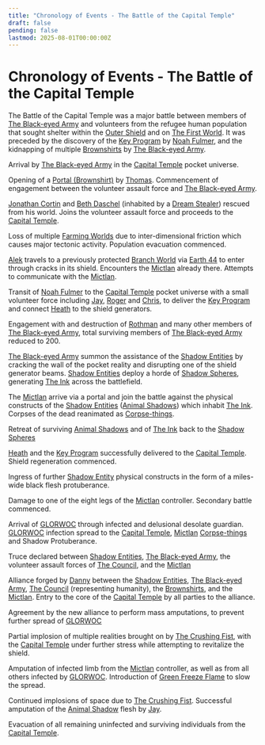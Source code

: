 ```yaml
---
title: "Chronology of Events - The Battle of the Capital Temple"
draft: false
pending: false
lastmod: 2025-08-01T00:00:00Z
---
```


# Chronology of Events - The Battle of the Capital Temple

The Battle of the Capital Temple was a major battle between members of [The Black-eyed Army](/people/the-black-eyed-army/) and volunteers from the refugee human population that sought shelter within the [Outer Shield](/devices/outer-shield/) and on [The First World](/worlds/the-first-world/). It was preceded by the discovery of the [Key Program](/devices/key-program/) by [Noah Fulmer](/people/noah-fulmer/), and the kidnapping of multiple [Brownshirts](/races/brownshirt/) by [The Black-eyed Army](/people/the-black-eyed-army/).

Arrival by [The Black-eyed Army](/people/the-black-eyed-army/) in the [Capital Temple](/devices/capital-temple/) pocket universe.

Opening of a [Portal (Brownshirt)](/devices/portal-brownshirt/) by [Thomas](/people/thomas/). Commencement of engagement between the volunteer assault force and [The Black-eyed Army](/people/the-black-eyed-army/).

[Jonathan Cortin](/people/jonathan-cortin/) and [Beth Daschel](/people/beth-daschel/) (inhabited by a [Dream Stealer](/entities/dream-stealer/)) rescued from his world. Joins the volunteer assault force and proceeds to the [Capital Temple](/devices/capital-temple/).

Loss of multiple [Farming Worlds](/worlds/farming-world/) due to inter-dimensional friction which causes major tectonic activity. Population evacuation commenced.

[Alek](/people/alek/) travels to a previously protected [Branch World](/worlds/branch-world/) via [Earth 44](/worlds/earth-44/) to enter through cracks in its shield. Encounters the [Mictlan](/entities/mictlan/) already there. Attempts to communicate with the [Mictlan](/entities/mictlan/).

Transit of [Noah Fulmer](/people/noah-fulmer/) to the [Capital Temple](/devices/capital-temple/) pocket universe with a small volunteer force including [Jay](/people/jay/), [Roger](/people/roger/) and [Chris](/people/chris/), to deliver the [Key Program](/devices/key-program/) and connect [Heath](/people/heath/) to the shield generators.

Engagement with and destruction of [Rothman](/people/rothman/) and many other members of [The Black-eyed Army](/people/the-black-eyed-army/), total surviving members of [The Black-eyed Army](/people/the-black-eyed-army/) reduced to 200.

[The Black-eyed Army](/people/the-black-eyed-army/) summon the assistance of the [Shadow Entities](/entities/shadow-entities/) by cracking the wall of the pocket reality and disrupting one of the shield generator beams. [Shadow Entities](/entities/shadow-entities/) deploy a horde of [Shadow Spheres](/entities/shadow-sphere/), generating [The Ink](/unknown/the-ink/) across the battlefield.

The [Mictlan](/entities/mictlan/) arrive via a portal and join the battle against the physical constructs of the [Shadow Entities](/entities/shadow-entities/) ([Animal Shadows](/entities/animal-shadow/)) which inhabit [The Ink](/unknown/the-ink/). Corpses of the dead reanimated as [Corpse-things](/entities/corpse-thing/).

Retreat of surviving [Animal Shadows](/entities/animal-shadow/) and of [The Ink](/unknown/the-ink/) back to the [Shadow Spheres](/entities/shadow-sphere/)

[Heath](/people/heath/) and the [Key Program](/devices/key-program/) successfully delivered to the [Capital Temple](/devices/capital-temple/). Shield regeneration commenced.

Ingress of further [Shadow Entity](/entities/shadow-entity/) physical constructs in the form of a miles-wide black flesh protuberance.

Damage to one of the eight legs of the [Mictlan](/entities/mictlan/) controller. Secondary battle commenced.

Arrival of [GLORWOC](/entities/glorwoc/) through infected and delusional desolate guardian. [GLORWOC](/entities/glorwoc/) infection spread to the [Capital Temple](/devices/capital-temple/), [Mictlan](/entities/mictlan/) [Corpse-things](/entities/corpse-thing/) and Shadow Protuberance.

Truce declared between [Shadow Entities](/entities/shadow-entities/), [The Black-eyed Army](/people/the-black-eyed-army/), the volunteer assault forces of [The Council](/unknown/the-council/), and the [Mictlan](/entities/mictlan/)

Alliance forged by [Danny](/people/danny/) between the [Shadow Entities](/entities/shadow-entities/), [The Black-eyed Army](/people/the-black-eyed-army/), [The Council](/unknown/the-council/) (representing humanity), the [Brownshirts](/races/brownshirt/), and the [Mictlan](/entities/mictlan/). Entry to the core of the [Capital Temple](/devices/capital-temple/) by all parties to the alliance.

Agreement by the new alliance to perform mass amputations, to prevent further spread of [GLORWOC](/entities/glorwoc/)

Partial implosion of multiple realities brought on by [The Crushing Fist](/unknown/the-crushing-fist/), with the [Capital Temple](/devices/capital-temple/) under further stress while attempting to revitalize the shield.

Amputation of infected limb from the [Mictlan](/entities/mictlan/) controller, as well as from all others infected by [GLORWOC](/entities/glorwoc/). Introduction of [Green Freeze Flame](/entities/green-freeze-flame/) to slow the spread.

Continued implosions of space due to [The Crushing Fist](/unknown/the-crushing-fist/). Successful amputation of the [Animal Shadow](/entities/animal-shadow/) flesh by [Jay](/people/jay/).

Evacuation of all remaining uninfected and surviving individuals from the [Capital Temple](/devices/capital-temple/).
